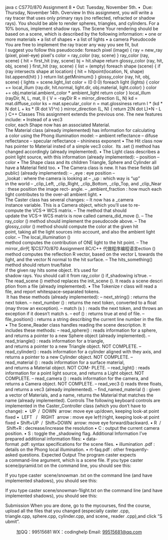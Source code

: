 java c
CS770/870 Assignment 8 
• Out: Tuesday, November 5th.
•  Due: Thursday, November 14th.
Overview 
In this assignment, you will write a ray tracer that uses only primary rays (no reflected, refracted or shadow rays). You should be able to render spheres, triangles, and cylinders.
For a 10% bonus, implement shadow rays.
The Scene 
Your rendering should be based on a scene, which is described by the following information:
• one or more materials
• a list of shapes
• a list of lights
• a camera
Pseudocode 
You are free to implement the ray tracer any way you see fit, but I suggest you follow this pseudocode:
foreach pixel (image) {
ray = new_ray (pixel, pixel-eye)
pixel's color = ray_color (ray, scene)
}
ray_color (ray, scene) {
hit = first_hit (ray, scene)
bj = hit.shape
return glossy_color (ray, hit, obj, scene)
}
first_hit (ray, scene) {
list = (empty)
foreach shape (scene) {
if (ray intersects shape at location) {
hit = hitpoint(location, N, shape)
list.append(hit)
}
}
return list.getMinimum()
}
glossy_color (ray, hit, obj, scene) {
lights = scene.light_list
color = (0 0 0)
foreach light (lights) {
color += local_illum (ray.dir, hit.normal, light.dir,
obj.material, light.color)
}
color += obj.material.ambient_color * ambient_light
return color
}
local_illum (rayDir, N, L, mat, I) {
V = -rayDir
R = mirror_direction (L, N)
kd = mat.diffuse_color
ks = mat.specular_color
n = mat.glossiness
return I * (kd * N dot L + ks * (R dot V)^n)
}
mirror_direction (L, N) {
return 2(N dot L)*N - L
}
C++ Classes 
This assignment extends the previous one. The new features include:
• Instead of a vec3 color, each Shape now has an associated Material. The Material class (already implemented) has information for calculating a color using the Phong illumination model:
– ambient reflectance
– difuse reflectance
– specular reflectance
– shininess exponent
• The Hit class now has pointer to Material insted of a simple vec3 color.  Its .set () method has changed accordingly (already implemented).
• The Light class describes a point light source, with this information (already implemented):
– position
– color
• The Shape class and its children Triangle, Sphere and Cylinder all have a Material field too.
• The Camera class is new. It has these fields (all public) (already implemented):
– _eye : eye position
– _lookat : where the camera is looking at
– _up : which way is “up” in the world
– _clip_Left, _clip_Right, _clip_Bottom, _clip_Top, and _clip_Near : these position the image rect- angle.
– _ambient_fraction : how much each light contributes to the over-all ambient light.
• The Caster class has several changes:
– It now has a _camera instance variable. This is a Camera object, which you’ll use to re-compute the VCS→ WCS matrix.
– The method that should update the VCS→ WCS matrix is now called camera_did_move ().
– The ray_color () method should implement the pseudocode above.
– The glossy_color () method should compute the color at the given hit point, taking all the light sources into account, and also the ambient light color.
– The local_illumination () method computes the contribution of ONE light to the hit point.
– The mirror_dir代 写CS770/870 Assignment 8C/C++
代做程序编程语言ection () method computes the reflection R vector, based on the vector L towards the light, and the vector N normal to the hit surface.
– The hits_something() method should return true/false if the given ray hits some object. It’s used for shadow rays. You should call it from ray_color () if_shadowing is‘true.
– The read_scene () method replaces the init_scene (). It reads a scene description from a file (already implemented).
• The Tokenize r class will read a file, and report whitespace-separated tokens.  It has these methods (already implemented):
– next_string() : returns the next token.
– next_number () : returns the next token, converted to a ﬂoat (may throw an exception).
– match (s ) : reads the next token, and throws an exception if it doesn’t match s.
– eof () : returns true at end of file.
– ﬁle_position() : returns a string describing the current line number in the file.
• The Scene_Reader class handles reading the scene description. It includes these methods:
– read_sphere() : reads information for a sphere, and returns a pointer to a new Sphere object (already implemented).
– read_triangle() : reads information for a triangle, and returns a pointer to a new Triangle object. NOT COMPLETE.
– read_cylinder() : reads information for a cylinder aligned with they axis, and returns a pointer to a new Cylinder object. NOT COMPLETE.
– read_material () : reads information for a surface material, and returns a Material object. NOT COM- PLETE.
– read_light() : reads information for a point light source, and returns a Light object. NOT COMPLETE.
– read_camera () : reads information for the camera, and returns a Camera object. NOT COMPLETE.
– read_vec3 () reads three floats, and returns a vec3 (already implemented).
– ﬁnd_named_material () : given a vector of Materials, and a name, returns the Material that matches the name (already implemented).
Controls 
The following keyboard controls are implemented in the Caster_Controller class (which you don’t have to change):
•  UP  /  DOWN  arrow: move eye up/down, keeping look-at point fixed
•  LEFT   /   RIGHT  arrow : move eye le什/right, keeping look-at point fixed
• Shift+UP  /  Shift+DOWN  arrow: move eye forward/backward.
• R  /  Shift+R : decrease/increase the resolution
• C : output the current camera position.
• S : toggle the _shadowing flag.
Additional Information 
I’ve prepared additional information files:
• data-format .pdf: syntax specifications for the scene files.
• illumination .pdf : details on the Phong local illumination.
• rt-faq.pdf : other frequently-asked questions.
Expected Output 
The program caster expects a command-line argument, which is a scene file. If you type
caster scene/pyramid.txt 
on the command line, you should see this:

If you type
caster  scene/snowman .txt 
on the command line (and have implemented shadows), you should see this:

If you type
caster scene/snowman-1light.txt 
on the command line (and have implemented shadows), you should see this:

Submission 
When you are done, go to the mycourses, find the course, upload all the files that you changed (especially caster .cpp, triangle.cpp, sphere.cpp, cylinder.cpp, and scene_ reader .cpp),and click “Submit”.







         
加QQ：99515681  WX：codinghelp  Email: 99515681@qq.com
